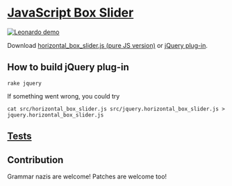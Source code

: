 # [JavaScript Box Slider](http://nv.github.com/box-slider/)

[![Leonardo demo](http://github.com/downloads/NV/box-slider/screenshot.png)](http://nv.github.com/box-slider/examples/leonardo/)

Download [horizontal_box_slider.js (pure JS version)](http://nv.github.com/box-slider/src/horizontal_box_slider.js) or [jQuery plug-in](http://github.com/downloads/NV/box-slider/jquery.horizontal_box_slider.js).


## How to build jQuery plug-in

    rake jquery

If something went wrong, you could try 

    cat src/horizontal_box_slider.js src/jquery.horizontal_box_slider.js > jquery.horizontal_box_slider.js


## [Tests](http://nv.github.com/box-slider/tests/)


## Contribution

Grammar nazis are welcome! Patches are welcome too!
